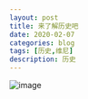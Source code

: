 ```yaml
---
layout: post
title: 来了解历史吧
date: 2020-02-07
categories: blog
tags: [历史,维尼]
description: 历史
---
```



![image](https://s2.ax1x.com/2020/02/07/12VSPO.jpg)
